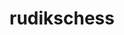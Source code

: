 ---
title: rudikschess
github: https://github.com/rudikschess
mode: dark
transition: 1s
score: 59.9
archetype:
- Little Bit of Everything
- Code
---